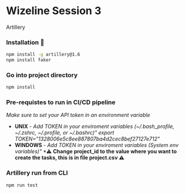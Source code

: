 # Wizeline Session 3

Artillery

### Installation 🔧

```bash
npm install -g artillery@1.6
npm install faker
```
### Go into project directory
```bash
npm install
```

### Pre-requistes to run in CI/CD pipeline  
_Make sure to set your API token in an environment variable_

* **UNIX** - *Add TOKEN in your enviroment variables (~/.bash_profile, ~/.zshrc, ~/.profile, or ~/.bashrc)" export TOKEN="1328006e5c8ee887807ba4d2cec8bef27127e712"*
* **WINDOWS** - *Add TOKEN in your enviroment variables (System env variables)"*
*️⚠️ **Change project_id to the value where you want to create the tasks, this is in file project.csv ⚠️**️

### Artillery run from CLI

```bash
npm run test
```
